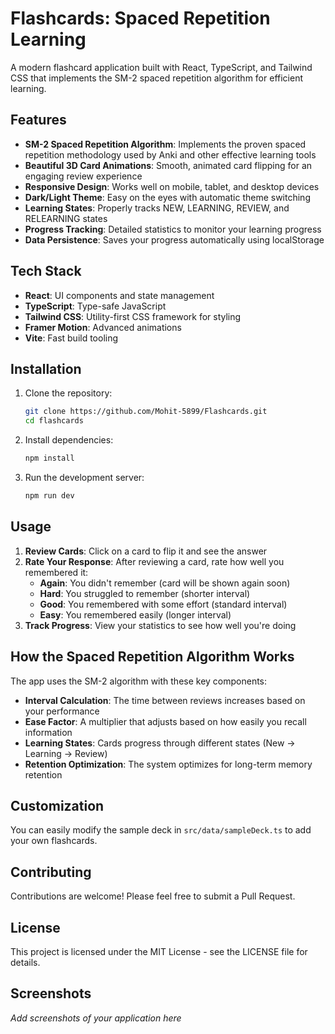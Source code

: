 # Flashcards: Spaced Repetition Learning

A modern flashcard application built with React, TypeScript, and Tailwind CSS that implements the SM-2 spaced repetition algorithm for efficient learning.

## Features

- **SM-2 Spaced Repetition Algorithm**: Implements the proven spaced repetition methodology used by Anki and other effective learning tools
- **Beautiful 3D Card Animations**: Smooth, animated card flipping for an engaging review experience
- **Responsive Design**: Works well on mobile, tablet, and desktop devices
- **Dark/Light Theme**: Easy on the eyes with automatic theme switching
- **Learning States**: Properly tracks NEW, LEARNING, REVIEW, and RELEARNING states
- **Progress Tracking**: Detailed statistics to monitor your learning progress
- **Data Persistence**: Saves your progress automatically using localStorage

## Tech Stack

- **React**: UI components and state management
- **TypeScript**: Type-safe JavaScript
- **Tailwind CSS**: Utility-first CSS framework for styling
- **Framer Motion**: Advanced animations
- **Vite**: Fast build tooling

## Installation

1. Clone the repository:
   ```bash
   git clone https://github.com/Mohit-5899/Flashcards.git
   cd flashcards
   ```

2. Install dependencies:
   ```bash
   npm install
   ```

3. Run the development server:
   ```bash
   npm run dev
   ```

## Usage

1. **Review Cards**: Click on a card to flip it and see the answer
2. **Rate Your Response**: After reviewing a card, rate how well you remembered it:
   - **Again**: You didn't remember (card will be shown again soon)
   - **Hard**: You struggled to remember (shorter interval)
   - **Good**: You remembered with some effort (standard interval)
   - **Easy**: You remembered easily (longer interval)
3. **Track Progress**: View your statistics to see how well you're doing

## How the Spaced Repetition Algorithm Works

The app uses the SM-2 algorithm with these key components:

- **Interval Calculation**: The time between reviews increases based on your performance
- **Ease Factor**: A multiplier that adjusts based on how easily you recall information
- **Learning States**: Cards progress through different states (New → Learning → Review)
- **Retention Optimization**: The system optimizes for long-term memory retention

## Customization

You can easily modify the sample deck in `src/data/sampleDeck.ts` to add your own flashcards.

## Contributing

Contributions are welcome! Please feel free to submit a Pull Request.

## License

This project is licensed under the MIT License - see the LICENSE file for details.

## Screenshots

*Add screenshots of your application here* 